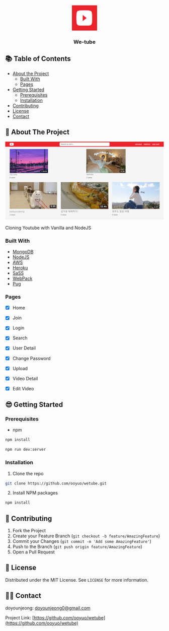 
<!--
*** Thanks for checking out this README Template. If you have a suggestion that would
*** make this better, please fork the repo and create a pull request or simply open
*** an issue with the tag "enhancement".
*** Thanks again! Now go create something AMAZING! :D
-->





<!-- PROJECT SHIELDS -->
<!--
*** I'm using markdown "reference style" links for readability.
*** Reference links are enclosed in brackets [ ] instead of parentheses ( ).
*** See the bottom of this document for the declaration of the reference variables
*** for contributors-url, forks-url, etc. This is an optional, concise syntax you may use.
*** https://www.markdownguide.org/basic-syntax/#reference-style-links
-->

<!-- PROJECT LOGO -->
<br />

<p align="center">
  <a href="https://https://github.com/ooyuo/wetube">
    <img src="./src/assets/images/logo.png" alt="Logo" width="80" height="80">
  </a>

  <h3 align="center">We-tube</h3>





<!-- TABLE OF CONTENTS -->

## 📚 Table of Contents

* [About the Project](#about-the-project)
  * [Built With](#built-with)
  * [Pages](#Pages)
* [Getting Started](#getting-started)
  * [Prerequisites](#prerequisites)
  * [Installation](#installation)
* [Contributing](#contributing)
* [License](#license)
* [Contact](#contact)



<!-- ABOUT THE PROJECT -->

## 🧐 About The Project

![wetube](./src/assets/images/screenshot.png)

Cloning Youtube with Vanilla and NodeJS



### Built With

* [MongoDB](https://www.mongodb.com/)
* [NodeJS](https://nodejs.org/en/)
* [AWS](https://aws.amazon.com/)
* [Heroku](https://www.heroku.com/)
* [SaSS](https://sass-lang.com/)
* [WebPack](https://webpack.js.org/)
* [Pug](https://pugjs.org/)


### Pages

- [x] Home
- [x] Join
- [x] Login
- [x] Search
- [x] User Detail
- [x] Change Password
- [x] Upload
- [x] Video Detail
- [x] Edit Video


<!-- GETTING STARTED -->

## 😎 Getting Started

### Prerequisites

* npm

```sh
npm install
```

```sh
npm run dev:server
```

### Installation

1. Clone the repo

```sh
git clone https://github.com/ooyuo/wetube.git
```

2. Install NPM packages

```sh
npm install
```



<!-- CONTRIBUTING -->

## 🚀 Contributing


1. Fork the Project
2. Create your Feature Branch (`git checkout -b feature/AmazingFeature`)
3. Commit your Changes (`git commit -m 'Add some AmazingFeature'`)
4. Push to the Branch (`git push origin feature/AmazingFeature`)
5. Open a Pull Request



<!-- LICENSE -->

## 👻 License

Distributed under the MIT License. See `LICENSE` for more information.



<!-- CONTACT -->

## 🐱‍🏍 Contact

doyounjeong: doyounjeong0@gmail.com

Project Link: [https://github.com/ooyuo/wetube](https://github.com/ooyuo/wetube)



<!-- MARKDOWN LINKS & IMAGES -->
<!-- https://www.markdownguide.org/basic-syntax/#reference-style-links -->

[linkedin-url]: https://linkedin.com/in/othneildrew

